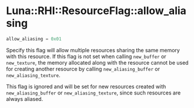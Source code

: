 # Luna::RHI::ResourceFlag::allow_aliasing

```c++
allow_aliasing = 0x01
```

Specify this flag will allow multiple resources sharing the same memory with this resource. If this flag is not set when calling `new_buffer` or `new_texture`, the memory allocated along with the resource cannot be used for creating another resource by calling `new_aliasing_buffer` or `new_aliasing_texture`. 

This flag is ignored and will be set for new resources created with `new_aliasing_buffer` or `new_aliasing_texture`, since such resources are always aliased. 

